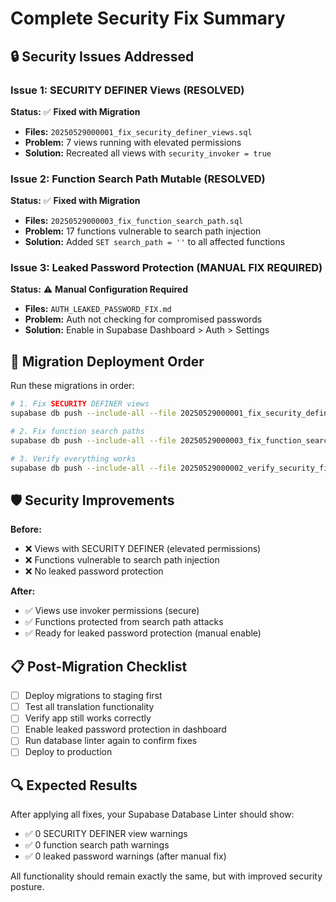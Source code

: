 # Complete Security Fix Summary

## 🔒 Security Issues Addressed

### Issue 1: SECURITY DEFINER Views (RESOLVED)
**Status:** ✅ **Fixed with Migration**
- **Files:** `20250529000001_fix_security_definer_views.sql`
- **Problem:** 7 views running with elevated permissions
- **Solution:** Recreated all views with `security_invoker = true`

### Issue 2: Function Search Path Mutable (RESOLVED)
**Status:** ✅ **Fixed with Migration**  
- **Files:** `20250529000003_fix_function_search_path.sql`
- **Problem:** 17 functions vulnerable to search path injection
- **Solution:** Added `SET search_path = ''` to all affected functions

### Issue 3: Leaked Password Protection (MANUAL FIX REQUIRED)
**Status:** ⚠️ **Manual Configuration Required**
- **Files:** `AUTH_LEAKED_PASSWORD_FIX.md`
- **Problem:** Auth not checking for compromised passwords
- **Solution:** Enable in Supabase Dashboard > Auth > Settings

## 🚀 Migration Deployment Order

Run these migrations in order:

```bash
# 1. Fix SECURITY DEFINER views
supabase db push --include-all --file 20250529000001_fix_security_definer_views.sql

# 2. Fix function search paths  
supabase db push --include-all --file 20250529000003_fix_function_search_path.sql

# 3. Verify everything works
supabase db push --include-all --file 20250529000002_verify_security_fix.sql
```

## 🛡️ Security Improvements

**Before:**
- ❌ Views with SECURITY DEFINER (elevated permissions)
- ❌ Functions vulnerable to search path injection
- ❌ No leaked password protection

**After:**
- ✅ Views use invoker permissions (secure)
- ✅ Functions protected from search path attacks
- ✅ Ready for leaked password protection (manual enable)

## 📋 Post-Migration Checklist

- [ ] Deploy migrations to staging first
- [ ] Test all translation functionality
- [ ] Verify app still works correctly
- [ ] Enable leaked password protection in dashboard
- [ ] Run database linter again to confirm fixes
- [ ] Deploy to production

## 🔍 Expected Results

After applying all fixes, your Supabase Database Linter should show:
- ✅ 0 SECURITY DEFINER view warnings
- ✅ 0 function search path warnings  
- ✅ 0 leaked password warnings (after manual fix)

All functionality should remain exactly the same, but with improved security posture.
